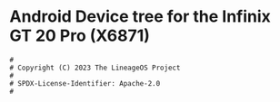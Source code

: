 # Android Device tree for the Infinix GT 20 Pro (X6871)

```
#
# Copyright (C) 2023 The LineageOS Project
#
# SPDX-License-Identifier: Apache-2.0
#
```
